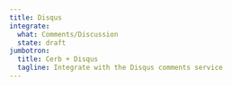 ```yaml
---
title: Disqus
integrate:
  what: Comments/Discussion
  state: draft
jumbotron:
  title: Cerb + Disqus
  tagline: Integrate with the Disqus comments service
---
```


